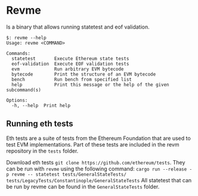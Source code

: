 # Revme

Is a binary that allows running statetest and eof validation.

```bash, ignore
$: revme --help
Usage: revme <COMMAND>

Commands:
  statetest       Execute Ethereum state tests
  eof-validation  Execute EOF validation tests
  evm             Run arbitrary EVM bytecode
  bytecode        Print the structure of an EVM bytecode
  bench           Run bench from specified list
  help            Print this message or the help of the given subcommand(s)

Options:
  -h, --help  Print help
```

## Running eth tests

Eth tests are a suite of tests from the Ethereum Foundation that are used to test EVM implementations.
Part of these tests are included in the revm repository in the `tests` folder.

Download eth tests `git clone https://github.com/ethereum/tests`. They can be run with `revme` using the following command:
`cargo run --release -p revme -- statetest tests/GeneralStateTests/ tests/LegacyTests/Constantinople/GeneralStateTests`
All statetest that can be run by revme can be found in the `GeneralStateTests` folder.
